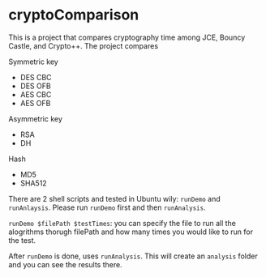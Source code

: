 # cryptoComparison
This is a project that compares cryptography time among JCE, Bouncy Castle, and Crypto++. The project compares

Symmetric key
- DES CBC
- DES OFB
- AES CBC
- AES OFB

Asymmetric key
- RSA
- DH

Hash
- MD5
- SHA512

There are 2 shell scripts and tested in Ubuntu wily: `runDemo` and `runAnlaysis`. Please run `runDemo` first and then `runAnalysis`.

`runDemo $filePath $testTimes`: you can specify the file to run all the alogrithms thorugh filePath and how many times you would like to run for the test.

After `runDemo` is done, uses `runAnalysis`. This will create an `analysis` folder and you can see the results there.
